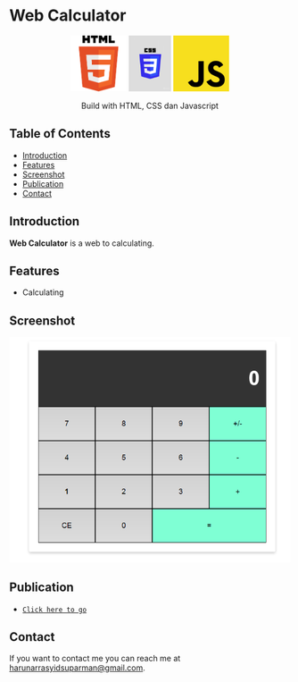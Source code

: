 <h1 align="left">Web Calculator</h1>
<p align="center">
  <img height="100" src="https://github.com/haras94/Bandung/blob/master/assets/ss%20web/html.png">
  <img height="100" src="https://github.com/haras94/Bandung/blob/master/assets/ss%20web/css.png">
  <img height="100" src="https://github.com/haras94/Bandung/blob/master/assets/ss%20web/javasript.png">
</p>
<p align="center">
  Build with HTML, CSS dan Javascript
</p>

## Table of Contents

- [Introduction](#introduction)
- [Features](#features)
- [Screenshot](#screenshot)
- [Publication](#publication)
- [Contact](#contact)

## Introduction
<b>Web Calculator</b> is a web to calculating.

## Features
* Calculating

<section id="screenshot">
	
## Screenshot
<div class="demo">
    <div class="items" align="center">
	<img class="img-demo" src="https://github.com/haras94/calculator-html/blob/master/ss%20web/1.PNG">   
    </div>
 </section>
 
 ## Publication

* [`Click here to go`](https://modest-khorana-d14c64.netlify.app/)

## Contact

If you want to contact me you can reach me at <harunarrasyidsuparman@gmail.com>.
